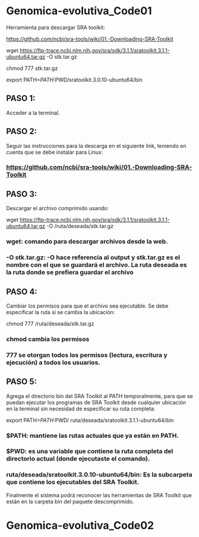 # Genomica-evolutiva_Code01
Herramienta para descargar SRA toolkit:

https://github.com/ncbi/sra-tools/wiki/01.-Downloading-SRA-Toolkit

wget https://ftp-trace.ncbi.nlm.nih.gov/sra/sdk/3.1.1/sratoolkit.3.1.1-ubuntu64.tar.gz -O stk.tar.gz

chmod 777 stk.tar.gz

export PATH=$PATH:$PWD/sratoolkit.3.0.10-ubuntu64/bin

## PASO 1: 

Acceder a la terminal.

## PASO 2: 
Seguir las instrucciones para la descarga en el siguiente link, teniendo en cuenta que se debe instalar para Linux:

### https://github.com/ncbi/sra-tools/wiki/01.-Downloading-SRA-Toolkit

## PASO 3:
Descargar el archivo comprimido usando:

wget https://ftp-trace.ncbi.nlm.nih.gov/sra/sdk/3.1.1/sratoolkit.3.1.1-ubuntu64.tar.gz -O /ruta/deseada/stk.tar.gz

### wget: comando para descargar archivos desde la web.
### -O stk.tar.gz: -O hace referencia al output y stk.tar.gz es el nombre con el que se guardará el archivo. La ruta deseada es la ruta donde se prefiera guardar el archivo

## PASO 4: 
Cambiar los permisos para que el archivo sea ejecutable. Se debe especificar la ruta si se cambia la ubicaciòn: 

chmod 777 /ruta/deseada/stk.tar.gz

### chmod cambia los permisos
### 777 se otorgan todos los permisos (lectura, escritura y ejecución) a todos los usuarios.

## PASO 5: 
Agrega el directorio bin del SRA Toolkit al PATH temporalmente, para que se puedan ejecutar los programas de SRA Toolkit desde cualquier ubicación en la terminal sin necesidad de especificar su ruta completa:

export PATH=$PATH:$PWD/ ruta/deseada/sratoolkit.3.1.1-ubuntu64/bin

### $PATH: mantiene las rutas actuales que ya están en PATH.
### $PWD: es una variable que contiene la ruta completa del directorio actual (donde ejecutaste el comando).
### ruta/deseada/sratoolkit.3.0.10-ubuntu64/bin: Es la subcarpeta que contiene los ejecutables del SRA Toolkit.
Finalmente el sistema podrá reconocer las herramientas de SRA Toolkit que están en la carpeta bin del paquete descomprimido.

# Genomica-evolutiva_Code02



